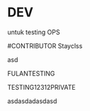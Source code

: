 # DEV

untuk testing OPS

#CONTRIBUTOR
Stayclss


asd

FULANTESTING


TESTING12312PRIVATE

asdasdadasdasd